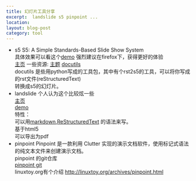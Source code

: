 ```yaml
---
title: 幻灯片工具分享
excerpt:  landslide s5 pinpoint ...
location: 
layout: blog-post
category: tool
---
```


* s5 
S5: A Simple Standards-Based Slide Show System    
具体效果可以看这个[demo](/s5/s5/s5.html) 强烈建议在firefox下，获得更好的体验    
[主页](http://meyerweb.com/eric/tools/s5/)
一些资源:
[主题](http://www.netzgesta.de/S5/)
[docutils](http://docutils.sourceforge.net/docs/user/tools.html)    
docutils 是些用python写成的工具包，其中有个rst2s5的工具，可以将你写成的rst文件(reStructuredText)   
转换成s5的幻灯片。    
* landslide 
个人认为这个比较炫一些   
[主页](https://github.com/adamzap/landslide)      
[demo](http://adamzap.com/random/landslide.html#slide1)    
特性：   
可以用[markdown](http://daringfireball.net/projects/markdown/syntax),[ReStructuredText](http://docutils.sourceforge.net/rst.html) 的语法来写。    
基于html5    
可以导出为pdf    
* pinpoint 
Pinpoint 是一款利用 Clutter 实现的演示文档软件，使用标记式语法的纯文本文件来创建演示文档。    
pinpoint 的git仓库     
[pinpoint git](http://git.gnome.org/browse/pinpoint/)    
linuxtoy.org有个介绍 http://linuxtoy.org/archives/pinpoint.html      



